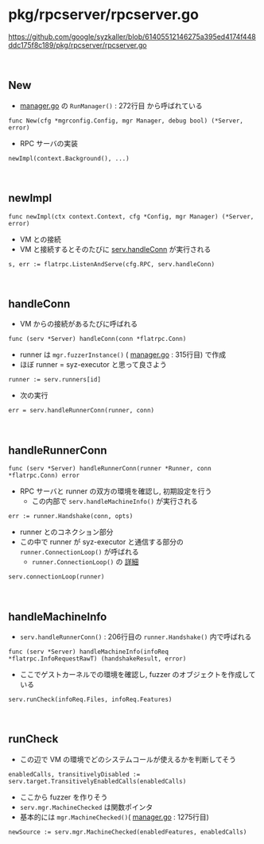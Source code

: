 # pkg/rpcserver/rpcserver.go

https://github.com/google/syzkaller/blob/61405512146275a395ed4174f448ddc175f8c189/pkg/rpcserver/rpcserver.go

<br/>

## New

- [manager.go](../../../syz-manager/manager) の `RunManager()` : 272行目 から呼ばれている

```go=85
func New(cfg *mgrconfig.Config, mgr Manager, debug bool) (*Server, error)
```

- RPC サーバの実装

```go=102
newImpl(context.Background(), ...)
```

<br/>

## newImpl

```go=128
func newImpl(ctx context.Context, cfg *Config, mgr Manager) (*Server, error)
```

- VM との接続
- VM と接続するとそのたびに [serv.handleConn](#handleconn) が実行される

```go=159
s, err := flatrpc.ListenAndServe(cfg.RPC, serv.handleConn)
```

<br/>

## handleConn

- VM からの接続があるたびに呼ばれる

```go=172
func (serv *Server) handleConn(conn *flatrpc.Conn)
```

- runner は `mgr.fuzzerInstance()` ( [manager.go](../../../syz-manager/manager) : 315行目) で作成
- ほぼ runner = syz-executor と思って良さよう

```go=194
runner := serv.runners[id]
```
- 次の実行

```go=201
err = serv.handleRunnerConn(runner, conn)
```

<br/>

## handleRunnerConn

```go=206
func (serv *Server) handleRunnerConn(runner *Runner, conn *flatrpc.Conn) error
```

- RPC サーバと runner の双方の環境を確認し, 初期設定を行う
  - この内部で `serv.handleMachineInfo()` が実行される

```go=222
err := runner.Handshake(conn, opts) 
```

- runner とのコネクション部分
- この中で runner が syz-executor と通信する部分の `runner.ConnectionLoop()` が呼ばれる
  - `runner.ConnectionLoop()` の [詳細]()

```go=235
serv.connectionLoop(runner)
```

<br/>

## handleMachineInfo

- `serv.handleRunnerConn()` : 206行目の `runner.Handshake()` 内で呼ばれる

```go=238
func (serv *Server) handleMachineInfo(infoReq *flatrpc.InfoRequestRawT) (handshakeResult, error)
```

- ここでゲストカーネルでの環境を確認し, fuzzer のオブジェクトを作成している

```go=270
serv.runCheck(infoReq.Files, infoReq.Features)
```

<br/>

## runCheck

- この辺で VM の環境でどのシステムコールが使えるかを判断してそう

```go=320
enabledCalls, transitivelyDisabled := serv.target.TransitivelyEnabledCalls(enabledCalls)
```

- ここから fuzzer を作りそう
- `serv.mgr.MachineChecked` は関数ポインタ
- 基本的には `mgr.MachineChecked()`( [manager.go](../../../syz-manager/manager) : 1275行目)

```go=331
newSource := serv.mgr.MachineChecked(enabledFeatures, enabledCalls) 
```